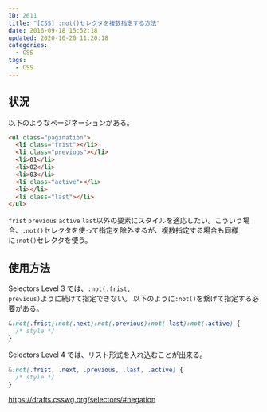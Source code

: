 ```yaml
---
ID: 2611
title: "[CSS] :not()セレクタを複数指定する方法"
date: 2016-09-18 15:52:18
updated: 2020-10-20 11:20:18
categories:
  - CSS
tags:
  - CSS
---
```


<!--more-->

## 状況

以下のようなページネーションがある。

```html
<ul class="pagination">
  <li class="frist"></li>
  <li class="previous"></li>
  <li>01</li>
  <li>02</li>
  <li>03</li>
  <li class="active"></li>
  <li></li>
  <li class="last"></li>
</ul>
```

<code>frist</code> <code>previous</code> <code>active</code> <code>last</code>以外の要素にスタイルを適応したい。こういう場合、<code>:not()</code>セレクタを使って指定を除外するが、複数指定する場合も同様に<code>:not()</code>セレクタを使う。

## 使用方法

Selectors Level 3 では、<code>:not(.frist, previous)</code>ように続けて指定できない。
以下のように<code>:not()</code>を繋げて指定する必要がある。

```css
&:not(.frist):not(.next):not(.previous):not(.last):not(.active) {
  /* style */
}
```

Selectors Level 4 では、リスト形式を入れ込むことが出来る。

```css
&:not(.frist, .next, .previous, .last, .active) {
  /* style */
}
```

https://drafts.csswg.org/selectors/#negation
